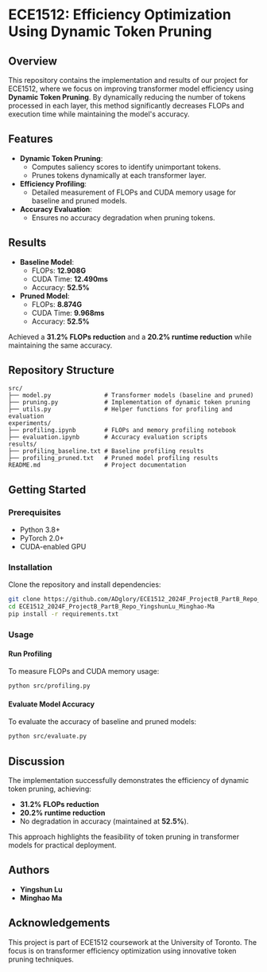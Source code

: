 # ECE1512: Efficiency Optimization Using Dynamic Token Pruning

## Overview
This repository contains the implementation and results of our project for ECE1512, where we focus on improving transformer model efficiency using **Dynamic Token Pruning**. By dynamically reducing the number of tokens processed in each layer, this method significantly decreases FLOPs and execution time while maintaining the model's accuracy.

## Features
- **Dynamic Token Pruning**:
  - Computes saliency scores to identify unimportant tokens.
  - Prunes tokens dynamically at each transformer layer.
- **Efficiency Profiling**:
  - Detailed measurement of FLOPs and CUDA memory usage for baseline and pruned models.
- **Accuracy Evaluation**:
  - Ensures no accuracy degradation when pruning tokens.

## Results
- **Baseline Model**:
  - FLOPs: **12.908G**
  - CUDA Time: **12.490ms**
  - Accuracy: **52.5%**
- **Pruned Model**:
  - FLOPs: **8.874G**
  - CUDA Time: **9.968ms**
  - Accuracy: **52.5%**
  
Achieved a **31.2% FLOPs reduction** and a **20.2% runtime reduction** while maintaining the same accuracy.

## Repository Structure
```
src/
├── model.py               # Transformer models (baseline and pruned)
├── pruning.py             # Implementation of dynamic token pruning
├── utils.py               # Helper functions for profiling and evaluation
experiments/
├── profiling.ipynb        # FLOPs and memory profiling notebook
├── evaluation.ipynb       # Accuracy evaluation scripts
results/
├── profiling_baseline.txt # Baseline profiling results
├── profiling_pruned.txt   # Pruned model profiling results
README.md                  # Project documentation
```

## Getting Started

### Prerequisites
- Python 3.8+
- PyTorch 2.0+
- CUDA-enabled GPU

### Installation
Clone the repository and install dependencies:
```bash
git clone https://github.com/ADglory/ECE1512_2024F_ProjectB_PartB_Repo_YingshunLu_Minghao-Ma
cd ECE1512_2024F_ProjectB_PartB_Repo_YingshunLu_Minghao-Ma
pip install -r requirements.txt
```

### Usage

#### Run Profiling
To measure FLOPs and CUDA memory usage:
```bash
python src/profiling.py
```

#### Evaluate Model Accuracy
To evaluate the accuracy of baseline and pruned models:
```bash
python src/evaluate.py
```

## Discussion
The implementation successfully demonstrates the efficiency of dynamic token pruning, achieving:
- **31.2% FLOPs reduction**
- **20.2% runtime reduction**
- No degradation in accuracy (maintained at **52.5%**).

This approach highlights the feasibility of token pruning in transformer models for practical deployment.

## Authors
- **Yingshun Lu**
- **Minghao Ma**


## Acknowledgements
This project is part of ECE1512 coursework at the University of Toronto. The focus is on transformer efficiency optimization using innovative token pruning techniques.
